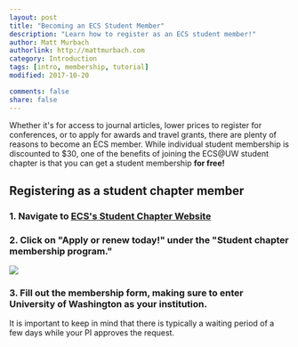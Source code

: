 ```yaml
---
layout: post
title: "Becoming an ECS Student Member"
description: "Learn how to register as an ECS student member!"
author: Matt Murbach
authorlink: http://mattmurbach.com
category: Introduction
tags: [intro, membership, tutorial]
modified: 2017-10-20

comments: false
share: false
---
```


Whether it's for access to journal articles, lower prices to register for conferences, or to apply for awards and travel grants, there are plenty of reasons to become an ECS member.
While individual student membership is discounted to $30, one of the benefits of joining the ECS@UW student chapter is that you can get a student membership **for free!**

## Registering as a student chapter member

### 1. Navigate to [ECS's Student Chapter Website](http://www.electrochem.org/student-center)

### 2. Click on "Apply or renew today!" under the "Student chapter membership program."
<img src="{{ site.url }}/images/tutorials/student-membership.jpg" />

### 3. Fill out the membership form, making sure to enter University of Washington as your institution.

It is important to keep in mind that there is typically a waiting period of a few days while your PI approves the request.
